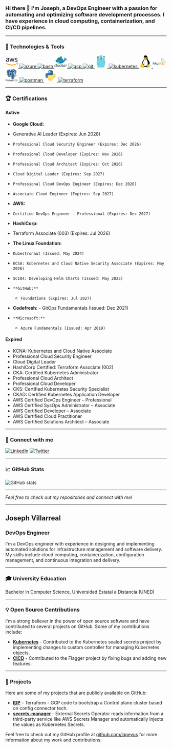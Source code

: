  ### Hi there 👋 I'm Joseph, a DevOps Engineer with a passion for automating and optimizing software development processes. I have experience in cloud computing, containerization, and CI/CD pipelines. 

 --- 

 ### 🔧 Technologies & Tools 

 <p align="left"> 
 <a href="https://aws.amazon.com" target="_blank" rel="noreferrer"> <img src="https://raw.githubusercontent.com/devicons/devicon/master/icons/amazonwebservices/amazonwebservices-original-wordmark.svg" alt="aws" width="40" height="40"/> </a> 
 <a href="https://azure.microsoft.com/en-in/" target="_blank" rel="noreferrer"> <img src="https://www.vectorlogo.zone/logos/microsoft_azure/microsoft_azure-icon.svg" alt="azure" width="40" height="40"/> </a> 
 <a href="https://www.gnu.org/software/bash/" target="_blank" rel="noreferrer"> <img src="https://www.vectorlogo.zone/logos/gnu_bash/gnu_bash-icon.svg" alt="bash" width="40" height="40"/> </a> 
 <a href="https://www.docker.com/" target="_blank" rel="noreferrer"> <img src="https://raw.githubusercontent.com/devicons/devicon/master/icons/docker/docker-original-wordmark.svg" alt="docker" width="40" height="40"/> </a> 
 <a href="https://cloud.google.com" target="_blank" rel="noreferrer"> <img src="https://www.vectorlogo.zone/logos/google_cloud/google_cloud-icon.svg" alt="gcp" width="40" height="40"/> </a> 
 <a href="https://git-scm.com/" target="_blank" rel="noreferrer"> <img src="https://www.vectorlogo.zone/logos/git-scm/git-scm-icon.svg" alt="git" width="40" height="40"/> </a> 
 <a href="https://golang.org" target="_blank" rel="noreferrer"> <img src="https://raw.githubusercontent.com/devicons/devicon/master/icons/go/go-original.svg" alt="go" width="40" height="40"/> </a> 
 <a href="https://kubernetes.io" target="_blank" rel="noreferrer"> <img src="https://www.vectorlogo.zone/logos/kubernetes/kubernetes-icon.svg" alt="kubernetes" width="40" height="40"/> </a> 
 <a href="https://www.linux.org/" target="_blank" rel="noreferrer"> <img src="https://raw.githubusercontent.com/devicons/devicon/master/icons/linux/linux-original.svg" alt="linux" width="40" height="40"/> </a> 
 <a href="https://www.mysql.com/" target="_blank" rel="noreferrer"> <img src="https://raw.githubusercontent.com/devicons/devicon/master/icons/mysql/mysql-original-wordmark.svg" alt="mysql" width="40" height="40"/> </a> 
 <a href="https://www.postgresql.org" target="_blank" rel="noreferrer"> <img src="https://raw.githubusercontent.com/devicons/devicon/master/icons/postgresql/postgresql-original-wordmark.svg" alt="postgresql" width="40" height="40"/> </a> 
 <a href="https://postman.com" target="_blank" rel="noreferrer"> <img src="https://www.vectorlogo.zone/logos/getpostman/getpostman-icon.svg" alt="postman" width="40" height="40"/> </a> 
 <a href="https://www.python.org" target="_blank" rel="noreferrer"> <img src="https://raw.githubusercontent.com/devicons/devicon/master/icons/python/python-original.svg" alt="python" width="40" height="40"/> </a> 
 <a href="https://www.terraform.io" target="_blank" rel="noreferrer"> <img src="https://www.vectorlogo.zone/logos/terraformio/terraformio-icon.svg" alt="terraform" width="40" height="40"/> </a> 
 </p> 

 --- 

 ### 🏆 Certifications 

 #### Active 
 *   **Google Cloud:** 
   -    Generative AI Leader (Expires: Jun 2028) 
   -     Professional Cloud Security Engineer (Expires: Dec 2026) 
   -     Professional Cloud Developer (Expires: Nov 2026) 
   -     Professional Cloud Architect (Expires: Oct 2026) 
   -     Cloud Digital Leader (Expires: Sep 2027) 
   -     Professional Cloud DevOps Engineer (Expires: Dec 2026) 
   -     Associate Cloud Engineer (Expires: Sep 2027) 
 *   **AWS:** 
   -     Certified DevOps Engineer – Professional (Expires: Dec 2027) 
 *    **HashiCorp:** 
   -    Terraform Associate (003) (Expires: Jul 2026) 
 *   **The Linux Foundation:** 
   -     Kubestronaut (Issued: May 2024) 
   -     KCSA: Kubernetes and Cloud Native Security Associate (Expires: May 2026) 
   -     SC104: Developing Helm Charts (Issued: May 2023) 
 *     **GitHub:** 
   -     Foundations (Expires: Jul 2027) 
 *   **Codefresh:** 
    -    GitOps Fundamentals (Issued: Dec 2021) 
 *     **Microsoft:** 
    -     Azure Fundamentals (Issued: Apr 2019) 

 #### Expired 
 *   KCNA: Kubernetes and Cloud Native Associate 
 *   Professional Cloud Security Engineer 
 *   Cloud Digital Leader 
 *   HashiCorp Certified: Terraform Associate (002) 
 *   CKA: Certified Kubernetes Administrator 
 *   Professional Cloud Architect 
 *   Professional Cloud Developer 
 *   CKS: Certified Kubernetes Security Specialist 
 *   CKAD: Certified Kubernetes Application Developer 
 *   AWS Certified DevOps Engineer – Professional 
 *   AWS Certified SysOps Administrator – Associate 
 *   AWS Certified Developer – Associate 
 *   AWS Certified Cloud Practitioner 
 *   AWS Certified Solutions Architect – Associate 

 --- 

 ### 🔗 Connect with me 

 [![LinkedIn](https://img.shields.io/badge/LinkedIn-%230077B5.svg?style=for-the-badge&logo=linkedin&logoColor=white)](https://www.linkedin.com/in/joseph-villarreal-lopez-20360b119/) 
 [![Twitter](https://img.shields.io/badge/Twitter-%231DA1F2.svg?style=for-the-badge&logo=twitter&logoColor=white)](https://twitter.com/lapeyus) 

 --- 

 ### 📈 GitHub Stats 

 ![GitHub stats](https://github-readme-stats.vercel.app/api?username=lapeyus&show_icons=true&theme=radical) 

 --- 

 *Feel free to check out my repositories and connect with me!* 

 --- 

 ## Joseph Villarreal 
 ### DevOps Engineer 

 I'm a DevOps engineer with experience in designing and implementing automated solutions for infrastructure management and software delivery. My skills include cloud computing, containerization, configuration management, and continuous integration and delivery. 

 --- 

 ### 🎓 University Education 

 Bachelor in Computer Science, Universidad Estatal a Distancia (UNED) 

 --- 

 ### 💡 Open Source Contributions 

 I'm a strong believer in the power of open source software and have contributed to several projects on GitHub. Some of my contributions include: 

 *   **[Kubernetes](https://github.com/Lapeyus/sealed-secrets)** - Contributed to the Kubernetes sealed secrets project by implementing changes to custom controller for managing Kubernetes objects. 
 *   **[CICD](https://github.com/Lapeyus/flagger)** - Contributed to the Flagger project by fixing bugs and adding new features. 

 --- 

 ### 🚀 Projects 

 Here are some of my projects that are publicly available on GitHub: 

 *   **[IDP](https://github.com/Lapeyus/IDP)** - Terraform - GCP code to bootstrap a Control plane cluster based on config connector tech. 
 *   **[secrets-manager](https://github.com/Lapeyus/secrets-manager)** - External Secrets Operator reads information from a third-party service like AWS Secrets Manager and automatically injects the values as Kubernetes Secrets. 

 Feel free to check out my GitHub profile at [github.com/lapeyus](https://github.com/lapeyus) for more information about my work and contributions.
